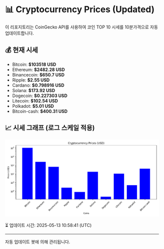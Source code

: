 
# 📊 Cryptocurrency Prices (Updated)

이 리포지토리는 CoinGecko API를 사용하여 코인 TOP 10 시세를 10분가격으로 자동 업데이트합니다.

## 💰 현재 시세
- Bitcoin: **$103518 USD**
- Ethereum: **$2482.28 USD**
- Binancecoin: **$650.7 USD**
- Ripple: **$2.55 USD**
- Cardano: **$0.798916 USD**
- Solana: **$173.92 USD**
- Dogecoin: **$0.227303 USD**
- Litecoin: **$102.54 USD**
- Polkadot: **$5.01 USD**
- Bitcoin-cash: **$400.31 USD**

## 📈 시세 그래프 (로그 스케일 적용)
![Crypto Prices](crypto_prices.png)

⏳ 업데이트 시간: 2025-05-13 10:58:41 (UTC)

---
자동 업데이트 봇에 의해 관리됩니다.
